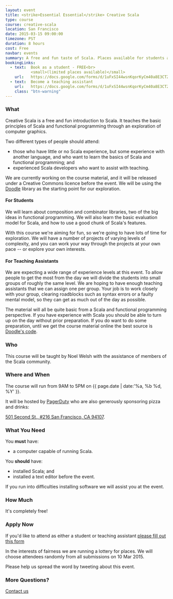 ```yaml
---
layout: event
title: <strike>Essential Essential</strike> Creative Scala
type: course
course: creative-scala
location: San Francisco
date: 2015-03-15 09:00:00
timezone: PST
duration: 8 hours
cost: Free
navbar: events
summary: A free and fun taste of Scala. Places available for students and teaching assistants.
bookingLinks:
  - text:  Book as a student - FREE<br>
           <small>(limited places available)</small>
    url:   https://docs.google.com/forms/d/1uFxSI44wsnKqorKyCm40a8E3CTZuvt-OeSBmbaQggm4/viewform
  - text:  Become a teaching assistant
    url:   https://docs.google.com/forms/d/1uFxSI44wsnKqorKyCm40a8E3CTZuvt-OeSBmbaQggm4/viewform
    class: "btn-warning"
---
```


### What

Creative Scala is a free and fun introduction to Scala.
It teaches the basic principles of Scala and functional programming
through an exploration of computer graphics.

Two different types of people should attend:

- those who have little or no Scala experience,
  but some experience with another language,
  and who want to learn the basics of Scala and functional programming; and
- experienced Scala developers who want to assist with teaching.

We are currently working on the course material,
and it will be released under a Creative Commons licence before the event.
We will be using the [Doodle](https://github.com/underscoreio/doodle) library
as the starting point for our exploration.

#### For Students

We will learn about composition and combinator libraries,
two of the big ideas in functional programming.
We will also learn the basic evaluation model for Scala,
and how to use a good chunk of Scala's features.

With this course we're aiming for fun,
so we're going to have lots of time for exploration.
We will have a number of projects of varying levels of complexity,
and you can work your way through the projects at your own pace
-- or explore your own interests.

#### For Teaching Assistants

We are expecting a wide range of experience levels at this event.
To allow people to get the most from the day
we will divide the students into small groups of roughly the same level.
We are hoping to have enough teaching assistants that we can assign one per group.
Your job is to work closely with your group,
clearing roadblocks such as syntax errors or a faulty mental model,
so they can get as much out of the day as possible.

The material will all be quite basic from a Scala and functional programming perspective.
If you have experience with Scala you should be able to turn up on the day without prior preparation.
If you do want to do some preparation,
until we get the course material online the best source is [Doodle's code](https://github.com/underscoreio/doodle).

### Who

This course will be taught by Noel Welsh
with the assistance of members of the Scala community.

### Where and When

The course will run from 9AM to 5PM on {{ page.date | date:'%a, %b %d, %Y' }}.

It will be hosted by [PagerDuty](http://www.pagerduty.com/) who are also generously sponsoring pizza and drinks:

[501 Second St., #216
San Francisco, CA 94107](https://www.google.com/maps/preview?q=501+Second+St.,+%23100+San+Francisco,+CA+94107).

### What You Need

You **must** have:

- a computer capable of running Scala.

You **should** have:

- installed Scala; and
- installed a text editor before the event.

If you run into difficulties installing software we will assist you at the event.

### How Much

It's completely free!

### Apply Now

If you'd like to attend as either a student or teaching assistant
[please fill out this form](https://docs.google.com/forms/d/1uFxSI44wsnKqorKyCm40a8E3CTZuvt-OeSBmbaQggm4/viewform)

In the interests of fairness we are running a lottery for places. We will choose attendees randomly from all submissions on 10 Mar 2015.

Please help us spread the word by tweeting about this event.

### More Questions?

[Contact us](/contact)
